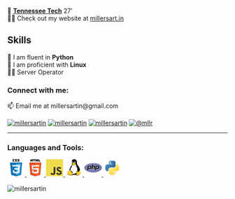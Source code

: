 🏫 [**Tennessee Tech**][TTU] 27'  
👨‍💻 Check out my website at [millersart.in](millersart.in)

[TTU]: https://www.tntech.edu/
[42tm]: https://github.com/42tm
[csug]: https://ur-csug.org
[dandyhacks]: https://dandyhacks.net

Skills
------
🐍 I am fluent in **Python**  
🐧 I am proficient with **Linux**   
👨‍💻 Server Operator 


<!-- ###### Studying programming, linux, cyber security 
 -->
<h3 align="left">Connect with me:</h3>
📫 Email me at millersartin@gmail.com

<p align="left">
<a href="https://twitter.com/millersartin" target="blank"><img align="center" src="https://raw.githubusercontent.com/rahuldkjain/github-profile-readme-generator/master/src/images/icons/Social/twitter.svg" alt="millersartin" height="30" width="40" /></a>
<a href="https://linkedin.com/in/millersartin" target="blank"><img align="center" src="https://raw.githubusercontent.com/rahuldkjain/github-profile-readme-generator/master/src/images/icons/Social/linked-in-alt.svg" alt="millersartin" height="30" width="40" /></a>
<a href="https://instagram.com/millersartin" target="blank"><img align="center" src="https://raw.githubusercontent.com/rahuldkjain/github-profile-readme-generator/master/src/images/icons/Social/instagram.svg" alt="millersartin" height="30" width="40" /></a>
<a href="https://medium.com/@mllr" target="blank"><img align="center" src="https://raw.githubusercontent.com/rahuldkjain/github-profile-readme-generator/master/src/images/icons/Social/medium.svg" alt="@mllr" height="30" width="40" /></a>
</p>

- - -

<h3 align="left">Languages and Tools:</h3>
<p align="left"> <a href="https://www.w3schools.com/css/" target="_blank" rel="noreferrer"> <img src="https://raw.githubusercontent.com/devicons/devicon/master/icons/css3/css3-original-wordmark.svg" alt="css3" width="40" height="40"/> </a> </a> </a> <a href="https://www.w3.org/html/" target="_blank" rel="noreferrer"> <img src="https://raw.githubusercontent.com/devicons/devicon/master/icons/html5/html5-original-wordmark.svg" alt="html5" width="40" height="40"/> </a> <a href="https://developer.mozilla.org/en-US/docs/Web/JavaScript" target="_blank" rel="noreferrer"> <img src="https://raw.githubusercontent.com/devicons/devicon/master/icons/javascript/javascript-original.svg" alt="javascript" width="40" height="40"/> </a> <a href="https://www.linux.org/" target="_blank" rel="noreferrer"> <img src="https://raw.githubusercontent.com/devicons/devicon/master/icons/linux/linux-original.svg" alt="linux" width="40" height="40"/> </a> <a href="https://www.php.net" target="_blank" rel="noreferrer"> <img src="https://raw.githubusercontent.com/devicons/devicon/master/icons/php/php-original.svg" alt="php" width="40" height="40"/> </a> <a href="https://www.python.org" target="_blank" rel="noreferrer"> <img src="https://raw.githubusercontent.com/devicons/devicon/master/icons/python/python-original.svg" alt="python" width="40" height="40"/> </a> </p>

<p><img align="center" src="https://github-readme-stats.vercel.app/api/top-langs?username=millersartin&show_icons=true&locale=en&layout=compact" alt="millersartin" /></p>

